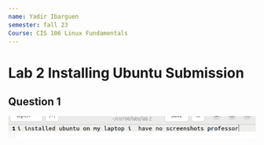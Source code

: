 ```yaml
---
name: Yadir Ibarguen
semester: fall 23
Course: CIS 106 Linux Fundamentals
---
```


# Lab 2 Installing Ubuntu Submission

## Question 1
![q1](picture1.png)